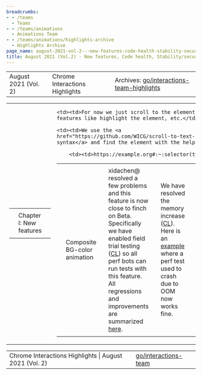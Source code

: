 ```yaml
---
breadcrumbs:
- - /teams
  - Teams
- - /teams/animations
  - Animations Team
- - /teams/animations/highlights-archive
  - Highlights Archive
page_name: august-2021-vol-2---new-features-code-health-stability-security-fixes
title: August 2021 (Vol.2) - New features, Code health, Stability/security fixes
---
```


<table>
<tr>

<td>August 2021 (Vol. 2)</td>

<td>Chrome Interactions Highlights</td>

<td>Archives: <a href="http://go/animations-team-highlights">go/interactions-team-highlights</a></td>

</tr>
</table>

<table>
<tr>

<td><table></td>
<td><tr></td>

<td><td>Chapter I: New features</td></td>

<td></tr></td>
<td></table></td>

<td><table></td>
<td><tr></td>

<td><td>Composite BG-color animation</td></td>

<td><td>xidachen@ resolved a few problems and this feature is now close to finch on Beta. Specifically we have enabled field trial testing (<a href="https://chromium-review.googlesource.com/c/chromium/src/+/3085961">CL</a>) so all perf bots can run tests with this feature. All regressions and improvements are summarized <a href="https://docs.google.com/document/d/1Fkp7udbCgYqVtNf4gn-NXGVYamPrd_n0qKqalruTq6E/edit#heading=h.6genmqxclwba">here</a>.</td></td>

<td><td>We have resolved the memory increase (<a href="https://chromium-review.googlesource.com/c/chromium/src/+/3088776">CL</a>). Here is an <a href="https://bugs.chromium.org/p/chromium/issues/detail">example</a> where a perf test used to crash due to OOM now works fine.</td></td>

<td><td><img alt="image" src="https://lh3.googleusercontent.com/BlgpoWYHjGO-GwxXaaDY5Bx0AFAp6cww8WbcxkZecQRKvkvY5tIw60xzDE6XiWEbGIzGoH7f9deTeZKU_0QNoQkLwKJzl9PGfYVYW_SI3iFnwP-9j3zQ2EWUpytmUK4qtebbkwU6_w=s0" height=47 width=283></td></td>

<td><td>There is a performance regression (<a href="http://crbug.com/1238554">crbug.com/1238554</a>) that has been addressed as well. It was fixed by this <a href="https://chromium-review.googlesource.com/c/chromium/src/+/3099785">CL</a> where we found that we were doing a lot of un-necessary work which slows it down.</td></td>

<td><td>Note that the above curve has improved, but didn’t go back to the original level. With further investigation, we found that the root cause is because the tests aren’t well written. Specifically, the tests contains background-color animation on a solid-color layer, and our system has optimizations towards solid-color layer which is not implemented in CompositeBGColorAnimation yet.</td></td>

<td><td><img alt="image" src="https://lh6.googleusercontent.com/No7kJ2RfnZ3hpi1d_b0LDRdEFLDcUr-vyYLSOJode6Ie9Hz1lc5Eb1tE_seIIroBsuH0th5CDWb5D3h4DGzXOBFDYIxBzmQAyCvhEi0zdnuV5hUfXjcTm7agkTIxhL4znpgP4biLzQ=s0" height=111 width=283></td></td>

<td><td>A <a href="https://pinpoint-dot-chromeperf.appspot.com/job/16e27f8d320000">pinpoint job</a> was started where the layer made to be not long solid-color and the above shows the result. The right column is with CompositeBGColorAnimation and we can see that it actually made a performance improvement.</td></td>

<td><td><img alt="image" src="https://lh5.googleusercontent.com/_h4jB7RpT2aAS7wMfWe_gT486MtA5VxCbyNwkZT9JN3Z4GP8bMaWrucDgES4rAxjw-SQcdoJUSgrJ7DMixmtbIc9kVCaDPGWSZ2iFK9ExmHguggBqnFXEuzggI1040MFLAKwO7AueQ=s0" height=239 width=283></td></td>

<td><td>mehdika@ modified Element Fragment code (that already exists) to work for any other element.</td></td>

    <td><td>For now we just scroll to the element, later we will add more
    features like highlight the element, etc.</td></td>

    <td><td>We use the <a
    href="https://github.com/WICG/scroll-to-text-fragment/blob/main/EXTENSIONS.md#proposed-solution">following
    syntax</a> and find the element with the help of QuerySelector().</td></td>

        <td><td>https://example.org#:~:selector(type=CssSelector,value=img\[src$="example.org"\])</td></td>

<td><td>Elastic overscroll</td></td>

<td><td> flackr@ fixed two problems in elastic overscroll.</td></td>

<td><td><img alt="image" src="https://lh4.googleusercontent.com/f60VPX4rF8xa05SmWJoUaHAyIB6tYNNOsJiT6bDIH68vIkGxrFu6P80qxYfSkQgkCxN1KavWA1Nl6-i79f-LrePYMQ1diCPvWemIgasnclYNVnqmES49Vb3OXAXruuDkhYNoxCCO6A=s0" height=271 width=140></td></td>

<td><td>The first problem is the <a href="https://crbug.com/1241128">subtle shift in content</a> during overscroll bounce. The fix is to use ScrollTree::container_bounds which includes container_bounds_delta.</td></td>

<td><td><img alt="image" src="https://lh3.googleusercontent.com/luovHFpiZXnYWJflHP4bK1bmtxsX3if5-7Wb1n9bRMnptIcAWRvBr4bjsAjpQtM1K3JEApvhm8rZ_xBvepJsBvv_hftRmUhJUZsvhqHIHm_OVkkEMLen2WWZ6lkoyaMLSdwtalM5BA=s0" height=304 width=144></td></td>

<td><td><img alt="image" src="https://lh4.googleusercontent.com/S-vMAJInKPvA5rr9AV0AYucyWnksNnOyqjFuvQbDy7dXrl7Kl34d7ZEwu5h5EcVbqoGORR25GkHp3quncnezDchwCW90pLQ_RYg70bDBioUBYyqWL1zpbTuZu8c8ZoLSSrszZ0jhXg=s0" height=120 width=283></td></td>

<td><td>Another fix is to reduce elastic overscroll stretch. Particularly, we have updated parameters in ElasticOverscrollControllerExponential to more closely match native overscroll.</td></td>

<td></tr></td>
<td></table></td>

<td><table></td>
<td><tr></td>

<td><td>Chapter II: Code health</td></td>

<td><td>Native paint worklet</td></td>

<td><td><img alt="image" src="https://lh3.googleusercontent.com/9afv77mmImR7H4z7fyr8ZS-XToIG4RhBMkejhY3AOIQUKMXWlA_ySV-EVb-NMYPjga5O-022spge9UB5YYU9CNEOY0Oec9VAL2qqmnRIDm_bTFBoprjXri3myxnLJR-gMvL-Q473BA=s0" height=166 width=267></td></td>

<td><td>xidachen@ moved some common variables && APIs among different native paint definitions to their super class, which results in a negative line count <a href="https://chromium-review.googlesource.com/c/chromium/src/+/3107065">CL</a>.</td></td>

<td></tr></td>
<td></table></td>

<td><table></td>
<td><tr></td>

<td><td>Chapter III: Stability/security fixes</td></td>

<td><td>Elastic overscroll crash</td></td>

<td><td>flackr@ fixed a crash in blink::ElasticOverscrollController::ObserveGestureEventAndResult.</td></td>

<td><td><img alt="image" src="https://lh4.googleusercontent.com/jzBDWMpXaZA89CHIfAgkHHbtj7ZUhGSTXZKdgHtXbrWMBeg5qnpQNg-W8tJo-ZJ1PFVVJwEF1spteUiqZZAU916zfZGTQkitaBZKNJeDnG33GUDr0_u2yZH0tWB87DvIJmbeN68bMg=s0" height=113 width=281> <img alt="image" src="https://lh6.googleusercontent.com/l1LVluQlx5yCSgI90jRXu7kapwviFAWiwQ6LLmuf49essWuTiHcwWtgLrBLAjSMxHZzzLHbHCd2UN0jlCkXQvfS6TBVeEzsEUCdDtX3GZ6gBZ1nUwXNhYHNDlMQVHJJ_vcGJ9lVUGg=s0" height=91 width=289></td></td>

<td><td>The above shows the stack trace, which indicates that ObserveGestureEventAndResult is called on nullptr ElasticOverscrollController.</td></td>

<td><td><img alt="image" src="https://lh5.googleusercontent.com/cNwoM-2-Z2HdN09LJm6TuAH9Rr79DKL_UmMgnLhe4O0pXArSweGnVnflrGUHKj6JeckhafOcK5-YIDsiFah6HinZqgc31dCj4N9ef5GlQNEpVNxyQvRiJXqEm-Vxet4T5Aq0lNXXMA=s0" height=94 width=303> <img alt="image" src="https://lh5.googleusercontent.com/FHMh0qf5yC9jQ3ur_xkp88Gu0beOaqKMd4W8Pj9igoOa2kRaoBVANIhouGa-EKmOsU75nVrdW3yeBH5aDi6GQtz8q5mwNdrXovTda4qGKGxuxPAxgdZUxY_OFLbOrFK1YLgHQJmlRA=s0" height=101 width=261></td></td>

<td><td>It looks like we have added check, as shown in the above. But why didn’t it crash before? It appears that the crash is from the posted task.</td></td>

<td><td><img alt="image" src="https://lh6.googleusercontent.com/baTU4Jeg3NHXIYO6WXzlHVNOW2Z0qFZ3A-zQ7Wj-osP-2nk2FG1QuLk1bf6VqOuy4QsziT0yXkLpwNpPZvf3YBRjYUodulN5EpQ2e38l0256PTmNr1kaQg2jlQF5xYlHZOJ-3f9N9Q=s0" height=177 width=367></td></td>

<td><td>Further investigation shows that the ElasticOverscroll is now controlled dynamically by prefers-reduced-motion, so the fix is to check that too.</td></td>

<td></tr></td>
<td></table></td>

<td><table></td>
<td><tr></td>

<td><td>Chapter IV: Interop fixes</td></td>

<td><td><img alt="image" src="https://lh4.googleusercontent.com/hcw7zn56d5_NPAcmaJy1PaiMmtLKJul2Ze_tfE610DNIQs-wca7nZtOxOtXW-_v2i4IlpP-wyb4_zpJRm2uL2KPlUEGdciq-POm2T7UwR4dcwUyuFeOtLPomHUtDd8TvyNXOqHC1lA=s0" height=236 width=264></td></td>

<td><td>skobes@ fixed a <a href="https://bugs.chromium.org/p/chromium/issues/detail">bug</a> where scrollTo doesn’t abort mouse wheel scroll animation. The solution is to cancel impl-side scroll animation when we get a programmatic scroll. This also fixed a bug in scroll unification.</td></td>

<td></tr></td>
<td></table></td>

</tr>
</table>

<table>
<tr>

<td>Chrome Interactions Highlights | August 2021 (Vol. 2)</td>

<td><a href="http://go/interactions-team">go/interactions-team</a></td>

</tr>
</table>
